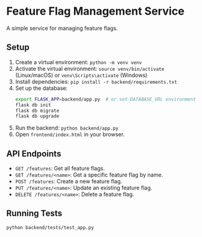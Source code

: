 # Feature Flag Management Service

A simple service for managing feature flags.

## Setup

1.  Create a virtual environment: `python -m venv venv`
2.  Activate the virtual environment: `source venv/bin/activate` (Linux/macOS) or `venv\Scripts\activate` (Windows)
3.  Install dependencies: `pip install -r backend/requirements.txt`
4.  Set up the database:
    ```bash
    export FLASK_APP=backend/app.py  # or set DATABASE_URL environment variable directly
    flask db init
    flask db migrate
    flask db upgrade
    ```
5.  Run the backend: `python backend/app.py`
6.  Open `frontend/index.html` in your browser.

## API Endpoints

*   `GET /features`: Get all feature flags.
*   `GET /features/<name>`: Get a specific feature flag by name.
*   `POST /features`: Create a new feature flag.
*   `PUT /features/<name>`: Update an existing feature flag.
*   `DELETE /features/<name>`: Delete a feature flag.

## Running Tests

```bash
python backend/tests/test_app.py
```